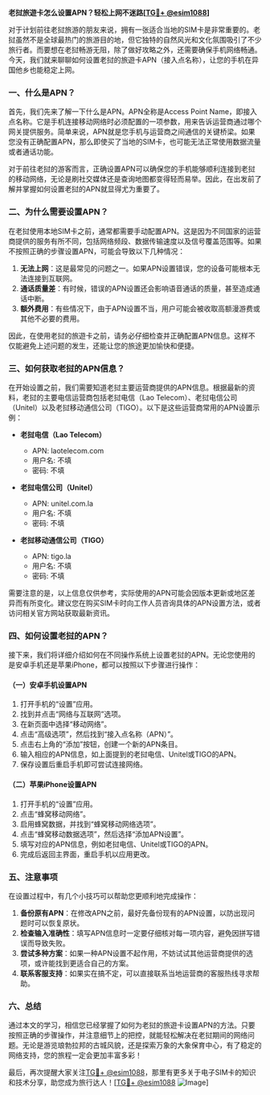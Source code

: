 **老挝旅遊卡怎么设置APN？轻松上网不迷路[[TG💪+ @esim1088](https://t.me/s/esim1088)]**

对于计划前往老挝旅游的朋友来说，拥有一张适合当地的SIM卡是非常重要的。老挝虽然不是全球最热门的旅游目的地，但它独特的自然风光和文化氛围吸引了不少旅行者。而要想在老挝畅游无阻，除了做好攻略之外，还需要确保手机网络畅通。今天，我们就来聊聊如何设置老挝的旅遊卡APN（接入点名称），让您的手机在异国他乡也能稳定上网。

### 一、什么是APN？

首先，我们先来了解一下什么是APN。APN全称是Access Point Name，即接入点名称。它是手机连接移动网络时必须配置的一项参数，用来告诉运营商通过哪个网关提供服务。简单来说，APN就是您手机与运营商之间通信的关键桥梁。如果您没有正确配置APN，那么即使买了当地的SIM卡，也可能无法正常使用数据流量或者通话功能。

对于前往老挝的游客而言，正确设置APN可以确保您的手机能够顺利连接到老挝的移动网络，无论是刷社交媒体还是查询地图都变得轻而易举。因此，在出发前了解并掌握如何设置老挝的APN就显得尤为重要了。

### 二、为什么需要设置APN？

在老挝使用本地SIM卡之前，通常都需要手动配置APN。这是因为不同国家的运营商提供的服务有所不同，包括网络频段、数据传输速度以及信号覆盖范围等。如果不按照正确的步骤设置APN，可能会导致以下几种情况：

1. **无法上网**：这是最常见的问题之一。如果APN设置错误，您的设备可能根本无法连接到互联网。
2. **通话质量差**：有时候，错误的APN设置还会影响语音通话的质量，甚至造成通话中断。
3. **额外费用**：有些情况下，由于APN设置不当，用户可能会被收取高额漫游费或其他不必要的费用。

因此，在使用老挝的旅遊卡之前，请务必仔细检查并正确配置APN信息。这样不仅能避免上述问题的发生，还能让您的旅途更加愉快和便捷。

### 三、如何获取老挝的APN信息？

在开始设置之前，我们需要知道老挝主要运营商提供的APN信息。根据最新的资料，老挝的主要电信运营商包括老挝电信（Lao Telecom）、老挝电信公司（Unitel）以及老挝移动通信公司（TIGO）。以下是这些运营商常用的APN设置示例：

- **老挝电信（Lao Telecom）**
  - APN: laotelecom.com
  - 用户名: 不填
  - 密码: 不填

- **老挝电信公司（Unitel）**
  - APN: unitel.com.la
  - 用户名: 不填
  - 密码: 不填

- **老挝移动通信公司（TIGO）**
  - APN: tigo.la
  - 用户名: 不填
  - 密码: 不填

需要注意的是，以上信息仅供参考，实际使用的APN可能会因版本更新或地区差异而有所变化。建议您在购买SIM卡时向工作人员咨询具体的APN设置方法，或者访问相关官方网站获取最新资讯。

### 四、如何设置老挝的APN？

接下来，我们将详细介绍如何在不同操作系统上设置老挝的APN。无论您使用的是安卓手机还是苹果iPhone，都可以按照以下步骤进行操作：

#### （一）安卓手机设置APN

1. 打开手机的“设置”应用。
2. 找到并点击“网络与互联网”选项。
3. 在新页面中选择“移动网络”。
4. 点击“高级选项”，然后找到“接入点名称（APN）”。
5. 点击右上角的“添加”按钮，创建一个新的APN条目。
6. 输入相应的APN信息，如上面提到的老挝电信、Unitel或TIGO的APN。
7. 保存设置后重启手机即可尝试连接网络。

#### （二）苹果iPhone设置APN

1. 打开手机的“设置”应用。
2. 点击“蜂窝移动网络”。
3. 启用蜂窝数据，并找到“蜂窝移动网络选项”。
4. 点击“蜂窝移动数据选项”，然后选择“添加APN设置”。
5. 填写对应的APN信息，例如老挝电信、Unitel或TIGO的APN。
6. 完成后返回主界面，重启手机以应用更改。

### 五、注意事项

在设置过程中，有几个小技巧可以帮助您更顺利地完成操作：

1. **备份原有APN**：在修改APN之前，最好先备份现有的APN设置，以防出现问题时可以恢复原状。
2. **检查输入准确性**：填写APN信息时一定要仔细核对每一项内容，避免因拼写错误而导致失败。
3. **尝试多种方案**：如果一种APN设置不起作用，不妨试试其他运营商提供的选项，或许能找到更适合自己的方案。
4. **联系客服支持**：如果实在搞不定，可以直接联系当地运营商的客服热线寻求帮助。

### 六、总结

通过本文的学习，相信您已经掌握了如何为老挝的旅遊卡设置APN的方法。只要按照正确的步骤操作，并注意细节上的把控，就能轻松解决在老挝期间的网络问题。无论是游览琅勃拉邦的古城风貌，还是探索万象的大象保育中心，有了稳定的网络支持，您的旅程一定会更加丰富多彩！

最后，再次提醒大家关注[TG💪+ @esim1088](https://t.me/s/esim1088)，那里有更多关于电子SIM卡的知识和技术分享，助您成为旅行达人！[[TG💪+ @esim1088](https://t.me/s/esim1088) ![Image](https://i.postimg.cc/4NQfJmqS/Snipaste-2025-05-13-00-14-12.png)]